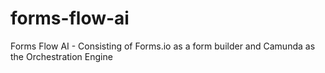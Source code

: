 # forms-flow-ai
Forms Flow AI - Consisting of Forms.io as a form builder and Camunda as the Orchestration Engine 
